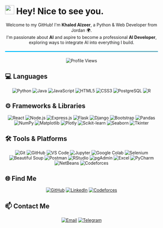 <h1>
  <img src="https://emojis.slackmojis.com/emojis/images/1531849430/4246/blob-sunglasses.gif?1531849430" width="30"/> 
  Hey! Nice to see you.
</h1>

<p align="center">
  Welcome to my GitHub! I'm <b>Khaled Alzeer</b>, a Python & Web Developer from Jordan 🌍.<br/>
  I'm passionate about <b>AI</b> and aspire to become a professional <b>AI Developer</b>, exploring ways to integrate AI into everything I build.
</p>

<hr style="border: 1px solid #00bfff; background: linear-gradient(to right, #00bfff, #ff7f50); margin: 20px 0;" />

<p align="center">
  <img src="https://komarev.com/ghpvc/?username=khaledAlzeer&style=flat-square&color=blue" alt="Profile Views" />
</p>

<h2>💻 Languages</h2>
<p align="center">
  <img alt="Python" src="https://img.shields.io/badge/-Python-3776AB?style=for-the-badge&logo=python&logoColor=white"/>
  <img alt="Java" src="https://img.shields.io/badge/-Java-007396?style=for-the-badge&logo=java&logoColor=white"/>
  <img alt="JavaScript" src="https://img.shields.io/badge/-JavaScript-F7DF1E?style=for-the-badge&logo=javascript&logoColor=black"/>
  <img alt="HTML5" src="https://img.shields.io/badge/-HTML5-E34F26?style=for-the-badge&logo=html5&logoColor=white"/>
  <img alt="CSS3" src="https://img.shields.io/badge/-CSS3-1572B6?style=for-the-badge&logo=css3&logoColor=white"/>
  <img alt="PostgreSQL" src="https://img.shields.io/badge/-PostgreSQL-336791?style=for-the-badge&logo=postgresql&logoColor=white"/>
  <img alt="R" src="https://img.shields.io/badge/-R-276DC3?style=for-the-badge&logo=r&logoColor=white"/>
</p>

<h2>⚙️ Frameworks & Libraries</h2>
<p align="center">
  <img alt="React" src="https://img.shields.io/badge/-React-61DAFB?style=for-the-badge&logo=react&logoColor=black"/>
  <img alt="Node.js" src="https://img.shields.io/badge/-Node.js-43853d?style=for-the-badge&logo=node.js&logoColor=white"/>
  <img alt="Express.js" src="https://img.shields.io/badge/-Express.js-000000?style=for-the-badge&logo=express&logoColor=white"/>
  <img alt="Flask" src="https://img.shields.io/badge/-Flask-000000?style=for-the-badge&logo=flask&logoColor=white"/>
  <img alt="Django" src="https://img.shields.io/badge/-Django-092E20?style=for-the-badge&logo=django&logoColor=white"/>
  <img alt="Bootstrap" src="https://img.shields.io/badge/-Bootstrap-7952B3?style=for-the-badge&logo=bootstrap&logoColor=white"/>
  <img alt="Pandas" src="https://img.shields.io/badge/-Pandas-150458?style=for-the-badge&logo=pandas&logoColor=white"/>
  <img alt="NumPy" src="https://img.shields.io/badge/-NumPy-013243?style=for-the-badge&logo=numpy&logoColor=white"/>
  <img alt="Matplotlib" src="https://img.shields.io/badge/-Matplotlib-11557C?style=for-the-badge&logo=matplotlib&logoColor=white"/>
  <img alt="Plotly" src="https://img.shields.io/badge/-Plotly-3F4F75?style=for-the-badge&logo=plotly&logoColor=white"/>
  <img alt="Scikit-learn" src="https://img.shields.io/badge/-Scikit--Learn-F7931E?style=for-the-badge&logo=scikit-learn&logoColor=white"/>
  <img alt="Seaborn" src="https://img.shields.io/badge/-Seaborn-4BACC6?style=for-the-badge"/>
  <img alt="Tkinter" src="https://img.shields.io/badge/-Tkinter-FF6F61?style=for-the-badge"/>
</p>

<h2>🛠 Tools & Platforms</h2>
<p align="center">
  <img alt="Git" src="https://img.shields.io/badge/-Git-F05032?style=for-the-badge&logo=git&logoColor=white"/>
  <img alt="GitHub" src="https://img.shields.io/badge/-GitHub-181717?style=for-the-badge&logo=github&logoColor=white"/>
  <img alt="VS Code" src="https://img.shields.io/badge/-VS_Code-007ACC?style=for-the-badge&logo=visual-studio-code&logoColor=white"/>
  <img alt="Jupyter" src="https://img.shields.io/badge/-Jupyter-F37626?style=for-the-badge&logo=jupyter&logoColor=white"/>
  <img alt="Google Colab" src="https://img.shields.io/badge/-Google_Colab-F9AB00?style=for-the-badge&logo=googlecolab&logoColor=white"/>
  <img alt="Selenium" src="https://img.shields.io/badge/-Selenium-43B02A?style=for-the-badge&logo=selenium&logoColor=white"/>
  <img alt="Beautiful Soup" src="https://img.shields.io/badge/-Beautiful_Soup-FF6F61?style=for-the-badge"/>
  <img alt="Postman" src="https://img.shields.io/badge/-Postman-FF6C37?style=for-the-badge&logo=postman&logoColor=white"/>
  <img alt="RStudio" src="https://img.shields.io/badge/-RStudio-75AADB?style=for-the-badge&logo=rstudio&logoColor=white"/>
  <img alt="pgAdmin" src="https://img.shields.io/badge/-pgAdmin-336791?style=for-the-badge&logo=postgresql&logoColor=white"/>
  <img alt="Excel" src="https://img.shields.io/badge/-Excel-217346?style=for-the-badge&logo=microsoft-excel&logoColor=white"/>
  <img alt="PyCharm" src="https://img.shields.io/badge/-PyCharm-000000?style=for-the-badge&logo=pycharm&logoColor=white"/>
  <img alt="NetBeans" src="https://img.shields.io/badge/-NetBeans-007B52?style=for-the-badge&logo=netbeans&logoColor=white"/>
  <img alt="Codeforces" src="https://img.shields.io/badge/-Codeforces-1f2833?style=for-the-badge&logo=codeforces&logoColor=white"/>
</p>

<h2>🌐 Find Me</h2>
<p align="center">
  <a href="https://github.com/khaledAlzeer" target="_blank"><img alt="GitHub" src="https://img.shields.io/badge/GitHub-%2312100E.svg?&style=for-the-badge&logo=Github&logoColor=white" /></a>
  <a href="https://linkedin.com/in/khaled-alzeer-60787b322" target="_blank"><img alt="LinkedIn" src="https://img.shields.io/badge/LinkedIn-%230077B5.svg?&style=for-the-badge&logo=linkedin&logoColor=white" /></a>
  <a href="https://codeforces.com/profile/Khaled_Alzeer05" target="_blank"><img alt="Codeforces" src="https://img.shields.io/badge/Codeforces-1f1f1f?style=for-the-badge&logo=codeforces&logoColor=white" /></a>
</p>

<h2>📫 Contact Me</h2>
<p align="center">
  <a href="mailto:kalzyr61@gmail.com"><img alt="Email" src="https://img.shields.io/badge/Email-D14836?style=for-the-badge&logo=gmail&logoColor=white" /></a>
  <a href="https://t.me/KhaledAlzeer" target="_blank"><img alt="Telegram" src="https://img.shields.io/badge/Telegram-26A5E4?style=for-the-badge&logo=telegram&logoColor=white" /></a>
</p>
